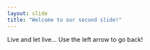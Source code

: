 ```yaml
---
layout: slide
title: "Welcome to our second slide!"
---
```

Live and let live...
Use the left arrow to go back!
